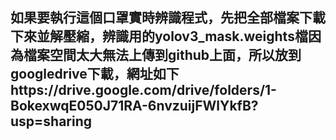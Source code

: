 ## 如果要執行這個口罩實時辨識程式，先把全部檔案下載下來並解壓縮，辨識用的yolov3_mask.weights檔因為檔案空間太大無法上傳到github上面，所以放到googledrive下載，網址如下https://drive.google.com/drive/folders/1-BokexwqE050J71RA-6nvzuijFWlYkfB?usp=sharing
